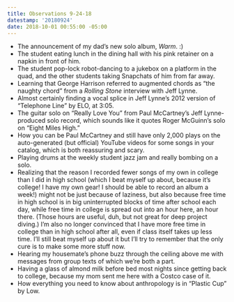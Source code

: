 ```yaml
---
title: Observations 9-24-18
datestamp: '20180924'
date: 2018-10-01 00:55:00 -05:00
---
```


- The announcement of my dad’s new solo album, *Warm*. :)
- The student eating lunch in the dining hall with his pink retainer on a napkin in front of him.
- The student pop-lock robot-dancing to a jukebox on a platform in the quad, and the other students taking Snapchats of him from far away.
- Learning that George Harrison referred to augmented chords as “the naughty chord” from a *Rolling Stone* interview with Jeff Lynne.
- Almost certainly finding a vocal splice in Jeff Lynne’s 2012 version of “Telephone Line” by ELO, at 3:05.
- The guitar solo on “Really Love You” from Paul McCartney’s Jeff Lynne-produced solo record, which sounds like it quotes Roger McGuinn’s solo on “Eight Miles High.”
- How you can be Paul McCartney and still have only 2,000 plays on the auto-generated (but official) YouTube videos for some songs in your catalog, which is both reassuring and scary.
- Playing drums at the weekly student jazz jam and really bombing on a solo.
- Realizing that the reason I recorded fewer songs of my own in college than I did in high school (which I beat myself up about, because it’s college! I have my own gear! I should be able to record an album a week!) might not be just because of laziness, but also because free time in high school is in big uninterrupted blocks of time after school each day, while free time in college is spread out into an hour here, an hour there. (Those hours are useful, duh, but not great for deep project diving.) I’m also no longer convinced that I have more free time in college than in high school after all, even if class itself takes up less time. I’ll still beat myself up about it but I’ll try to remember that the only cure is to make some more stuff now.
- Hearing my housemate’s phone buzz through the ceiling above me with messages from group texts of which we’re both a part.
- Having a glass of almond milk before bed most nights since getting back to college, because my mom sent me here with a Costco case of it.
- How everything you need to know about anthropology is in “Plastic Cup” by Low.
